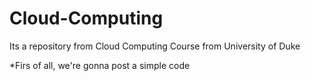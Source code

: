 # Cloud-Computing
Its a repository from Cloud Computing Course from University of Duke

*Firs of all, we're gonna post a simple code 
